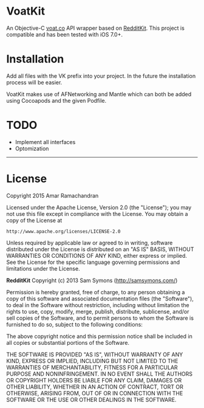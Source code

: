 # VoatKit
An Objective-C [voat.co](voat.co) API wrapper based on [RedditKit](https://github.com/samsymons/RedditKit). This project is compatible and has been tested with iOS 7.0+. 

Installation
=======
Add all files with the VK prefix into your project. In the future the installation process will be easier.

VoatKit makes use of AFNetworking and Mantle which can both be added using Cocoapods and the given Podfile. 

TODO
=======

 - Implement all interfaces
 - Optomization

------------
License
=======
Copyright 2015 Amar Ramachandran

Licensed under the Apache License, Version 2.0 (the "License");
you may not use this file except in compliance with the License.
You may obtain a copy of the License at

    http://www.apache.org/licenses/LICENSE-2.0

Unless required by applicable law or agreed to in writing, software
distributed under the License is distributed on an "AS IS" BASIS,
WITHOUT WARRANTIES OR CONDITIONS OF ANY KIND, either express or implied.
See the License for the specific language governing permissions and
limitations under the License.

**RedditKit**
Copyright (c) 2013 Sam Symons (http://samsymons.com/)

Permission is hereby granted, free of charge, to any person obtaining a copy of this software and associated documentation files (the "Software"), to deal in the Software without restriction, including without limitation the rights to use, copy, modify, merge, publish, distribute, sublicense, and/or sell copies of the Software, and to permit persons to whom the Software is furnished to do so, subject to the following conditions:

The above copyright notice and this permission notice shall be included in all copies or substantial portions of the Software.

THE SOFTWARE IS PROVIDED "AS IS", WITHOUT WARRANTY OF ANY KIND, EXPRESS OR IMPLIED, INCLUDING BUT NOT LIMITED TO THE WARRANTIES OF MERCHANTABILITY, FITNESS FOR A PARTICULAR PURPOSE AND NONINFRINGEMENT. IN NO EVENT SHALL THE AUTHORS OR COPYRIGHT HOLDERS BE LIABLE FOR ANY CLAIM, DAMAGES OR OTHER LIABILITY, WHETHER IN AN ACTION OF CONTRACT, TORT OR OTHERWISE, ARISING FROM, OUT OF OR IN CONNECTION WITH THE SOFTWARE OR THE USE OR OTHER DEALINGS IN THE SOFTWARE.
